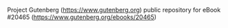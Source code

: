 Project Gutenberg (https://www.gutenberg.org) public repository for eBook #20465 (https://www.gutenberg.org/ebooks/20465)
